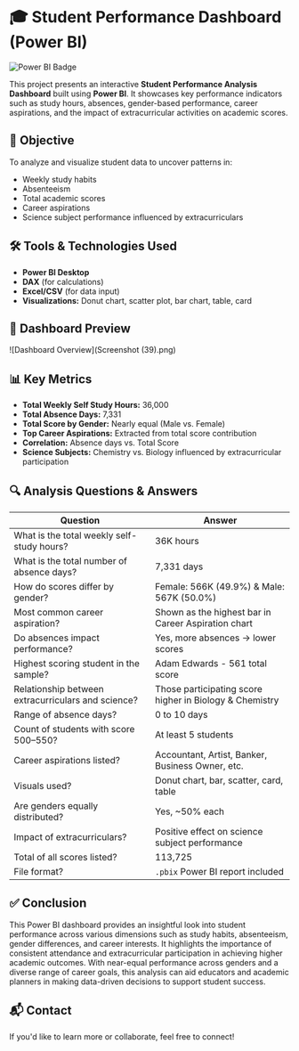 # 🎓 Student Performance Dashboard (Power BI)

![Power BI Badge](https://img.shields.io/badge/Tool-Power%20BI-yellow?logo=powerbi)

This project presents an interactive **Student Performance Analysis Dashboard** built using **Power BI**. It showcases key performance indicators such as study hours, absences, gender-based performance, career aspirations, and the impact of extracurricular activities on academic scores.



## 📌 Objective
To analyze and visualize student data to uncover patterns in:
- Weekly study habits
- Absenteeism
- Total academic scores
- Career aspirations
- Science subject performance influenced by extracurriculars



## 🛠️ Tools & Technologies Used
- **Power BI Desktop**
- **DAX** (for calculations)
- **Excel/CSV** (for data input)
- **Visualizations:** Donut chart, scatter plot, bar chart, table, card





## 📸 Dashboard Preview

![Dashboard Overview](Screenshot (39).png)



## 📊 Key Metrics
- **Total Weekly Self Study Hours:** 36,000
- **Total Absence Days:** 7,331
- **Total Score by Gender:** Nearly equal (Male vs. Female)
- **Top Career Aspirations:** Extracted from total score contribution
- **Correlation:** Absence days vs. Total Score
- **Science Subjects:** Chemistry vs. Biology influenced by extracurricular participation



## 🔍 Analysis Questions & Answers

| Question | Answer |
|---------|--------|
| What is the total weekly self-study hours? | 36K hours |
| What is the total number of absence days? | 7,331 days |
| How do scores differ by gender? | Female: 566K (49.9%) & Male: 567K (50.0%) |
| Most common career aspiration? | Shown as the highest bar in Career Aspiration chart |
| Do absences impact performance? | Yes, more absences → lower scores |
| Highest scoring student in the sample? | Adam Edwards - 561 total score |
| Relationship between extracurriculars and science? | Those participating score higher in Biology & Chemistry |
| Range of absence days? | 0 to 10 days |
| Count of students with score 500–550? | At least 5 students |
| Career aspirations listed? | Accountant, Artist, Banker, Business Owner, etc. |
| Visuals used? | Donut chart, bar, scatter, card, table |
| Are genders equally distributed? | Yes, ~50% each |
| Impact of extracurriculars? | Positive effect on science subject performance |
| Total of all scores listed? | 113,725 |
| File format? | `.pbix` Power BI report included |

## ✅ Conclusion

This Power BI dashboard provides an insightful look into student performance across various dimensions such as study habits, absenteeism, gender differences, and career interests. It highlights the importance of consistent attendance and extracurricular participation in achieving higher academic outcomes. With near-equal performance across genders and a diverse range of career goals, this analysis can aid educators and academic planners in making data-driven decisions to support student success.

## 📬 Contact
If you'd like to learn more or collaborate, feel free to connect!



